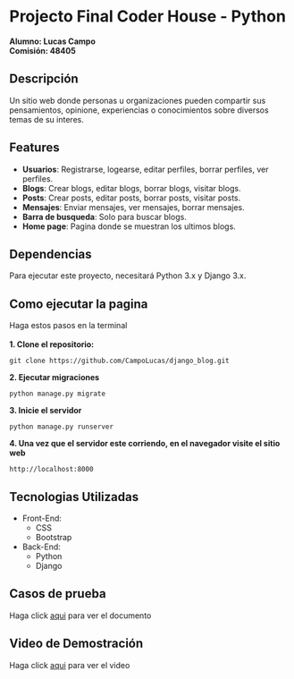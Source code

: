# Projecto Final Coder House - Python
<strong>
Alumno: Lucas Campo</br>
Comisión: 48405</br>
</strong>

## Descripción
Un sitio web donde personas u organizaciones pueden compartir sus pensamientos, opinione, experiencias o conocimientos sobre diversos temas de su interes.</br>

## Features
- <strong>Usuarios</strong>: Registrarse, logearse, editar perfiles, borrar perfiles, ver perfiles.
- <strong>Blogs</strong>: Crear blogs, editar blogs, borrar blogs, visitar blogs.
- <strong>Posts</strong>: Crear posts, editar posts, borrar posts, visitar posts.
- <strong>Mensajes</strong>: Enviar mensajes, ver mensajes, borrar mensajes.
- <strong>Barra de busqueda</strong>: Solo para buscar blogs.
- <strong>Home page</strong>: Pagina donde se muestran los ultimos blogs.

## Dependencias
Para ejecutar este proyecto, necesitará Python 3.x y Django 3.x.

## Como ejecutar la pagina
Haga estos pasos en la terminal</br></br>
<strong>1. Clone el repositorio:</strong>
```
git clone https://github.com/CampoLucas/django_blog.git
```
<strong>2. Ejecutar migraciones</strong>
```
python manage.py migrate
```
<strong>3. Inicie el servidor</strong>
```
python manage.py runserver
```
<strong>4. Una vez que el servidor este corriendo, en el navegador visite el sitio web</strong>
```
http://localhost:8000
```

## Tecnologias Utilizadas
- Front-End:
    - CSS
    - Bootstrap
- Back-End:
    - Python
    - Django

## Casos de prueba
Haga click [aqui](#features) para ver el documento

## Video de Demostración
Haga click [aqui](https://youtu.be/SrfbtL3Fac8) para ver el video
